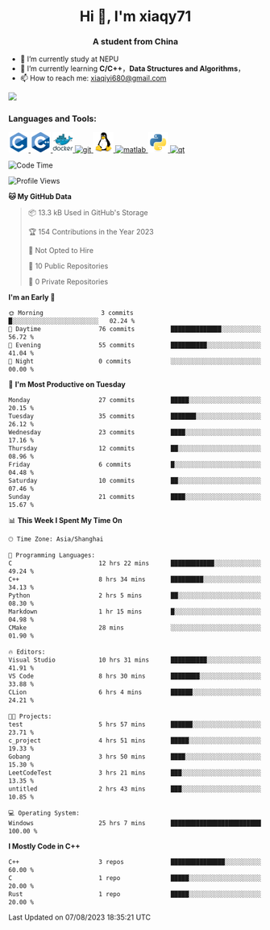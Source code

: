 <h1 align="center">Hi 👋, I'm xiaqy71</h1>
<h3 align="center">A student from China</h3>

- 🔭 I’m currently study at NEPU
- 🌱 I’m currently learning **C/C++**，**Data Structures and Algorithms**，
- 📫 How to reach me: xiaqiyi680@gmail.com

![](https://github-readme-stats.vercel.app/api?username=xiaqy71)

<h3 align="left">Languages and Tools:</h3>
<p align="left"> <a href="https://www.cprogramming.com/" target="_blank" rel="noreferrer"> <img src="https://raw.githubusercontent.com/devicons/devicon/master/icons/c/c-original.svg" alt="c" width="40" height="40"/> </a> <a href="https://www.w3schools.com/cpp/" target="_blank" rel="noreferrer"> <img src="https://raw.githubusercontent.com/devicons/devicon/master/icons/cplusplus/cplusplus-original.svg" alt="cplusplus" width="40" height="40"/> </a> <a href="https://www.docker.com/" target="_blank" rel="noreferrer"> <img src="https://raw.githubusercontent.com/devicons/devicon/master/icons/docker/docker-original-wordmark.svg" alt="docker" width="40" height="40"/> </a> <a href="https://git-scm.com/" target="_blank" rel="noreferrer"> <img src="https://www.vectorlogo.zone/logos/git-scm/git-scm-icon.svg" alt="git" width="40" height="40"/> </a> <a href="https://www.linux.org/" target="_blank" rel="noreferrer"> <img src="https://raw.githubusercontent.com/devicons/devicon/master/icons/linux/linux-original.svg" alt="linux" width="40" height="40"/> </a> <a href="https://www.mathworks.com/" target="_blank" rel="noreferrer"> <img src="https://upload.wikimedia.org/wikipedia/commons/2/21/Matlab_Logo.png" alt="matlab" width="40" height="40"/> </a> <a href="https://www.python.org" target="_blank" rel="noreferrer"> <img src="https://raw.githubusercontent.com/devicons/devicon/master/icons/python/python-original.svg" alt="python" width="40" height="40"/> </a> <a href="https://www.qt.io/" target="_blank" rel="noreferrer"> <img src="https://upload.wikimedia.org/wikipedia/commons/0/0b/Qt_logo_2016.svg" alt="qt" width="40" height="40"/> </a> </p>

<!--START_SECTION:waka-->
![Code Time](http://img.shields.io/badge/Code%20Time-170%20hrs%2048%20mins-blue)

![Profile Views](http://img.shields.io/badge/Profile%20Views-4-blue)

**🐱 My GitHub Data** 

> 📦 13.3 kB Used in GitHub's Storage 
 > 
> 🏆 154 Contributions in the Year 2023
 > 
> 🚫 Not Opted to Hire
 > 
> 📜 10 Public Repositories 
 > 
> 🔑 0 Private Repositories 
 > 
**I'm an Early 🐤** 

```text
🌞 Morning                3 commits           █░░░░░░░░░░░░░░░░░░░░░░░░   02.24 % 
🌆 Daytime                76 commits          ██████████████░░░░░░░░░░░   56.72 % 
🌃 Evening                55 commits          ██████████░░░░░░░░░░░░░░░   41.04 % 
🌙 Night                  0 commits           ░░░░░░░░░░░░░░░░░░░░░░░░░   00.00 % 
```
📅 **I'm Most Productive on Tuesday** 

```text
Monday                   27 commits          █████░░░░░░░░░░░░░░░░░░░░   20.15 % 
Tuesday                  35 commits          ███████░░░░░░░░░░░░░░░░░░   26.12 % 
Wednesday                23 commits          ████░░░░░░░░░░░░░░░░░░░░░   17.16 % 
Thursday                 12 commits          ██░░░░░░░░░░░░░░░░░░░░░░░   08.96 % 
Friday                   6 commits           █░░░░░░░░░░░░░░░░░░░░░░░░   04.48 % 
Saturday                 10 commits          ██░░░░░░░░░░░░░░░░░░░░░░░   07.46 % 
Sunday                   21 commits          ████░░░░░░░░░░░░░░░░░░░░░   15.67 % 
```


📊 **This Week I Spent My Time On** 

```text
🕑︎ Time Zone: Asia/Shanghai

💬 Programming Languages: 
C                        12 hrs 22 mins      ████████████░░░░░░░░░░░░░   49.24 % 
C++                      8 hrs 34 mins       █████████░░░░░░░░░░░░░░░░   34.13 % 
Python                   2 hrs 5 mins        ██░░░░░░░░░░░░░░░░░░░░░░░   08.30 % 
Markdown                 1 hr 15 mins        █░░░░░░░░░░░░░░░░░░░░░░░░   04.98 % 
CMake                    28 mins             ░░░░░░░░░░░░░░░░░░░░░░░░░   01.90 % 

🔥 Editors: 
Visual Studio            10 hrs 31 mins      ██████████░░░░░░░░░░░░░░░   41.91 % 
VS Code                  8 hrs 30 mins       ████████░░░░░░░░░░░░░░░░░   33.88 % 
CLion                    6 hrs 4 mins        ██████░░░░░░░░░░░░░░░░░░░   24.21 % 

🐱‍💻 Projects: 
test                     5 hrs 57 mins       ██████░░░░░░░░░░░░░░░░░░░   23.71 % 
c_project                4 hrs 51 mins       █████░░░░░░░░░░░░░░░░░░░░   19.33 % 
Gobang                   3 hrs 50 mins       ████░░░░░░░░░░░░░░░░░░░░░   15.30 % 
LeetCodeTest             3 hrs 21 mins       ███░░░░░░░░░░░░░░░░░░░░░░   13.35 % 
untitled                 2 hrs 43 mins       ███░░░░░░░░░░░░░░░░░░░░░░   10.85 % 

💻 Operating System: 
Windows                  25 hrs 7 mins       █████████████████████████   100.00 % 
```

**I Mostly Code in C++** 

```text
C++                      3 repos             ███████████████░░░░░░░░░░   60.00 % 
C                        1 repo              █████░░░░░░░░░░░░░░░░░░░░   20.00 % 
Rust                     1 repo              █████░░░░░░░░░░░░░░░░░░░░   20.00 % 
```




 Last Updated on 07/08/2023 18:35:21 UTC
<!--END_SECTION:waka-->




